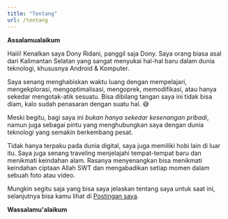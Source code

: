 ```yaml
---
title: "Tentang"
url: /tentang
---
```


**Assalamualaikum**

Haiii! Kenalkan saya Dony Ridani, panggil saja Dony. Saya orang biasa asal dari Kalimantan Selatan yang sangat menyukai hal-hal baru dalam dunia teknologi, khususnya Android & Komputer.

Saya senang menghabiskan waktu luang dengan mempelajari, mengekplorasi, mengoptimalisasi, mengoprek, memodifikasi, atau hanya sekedar mengotak-atik sesuatu. Bisa dibilang tangan saya ini tidak bisa diam, kalo sudah penasaran dengan suatu hal. 😅

Meski begitu, bagi saya ini _bukan hanya sekedar kesenangan pribadi_, namun juga sebagai pintu yang menghubungkan saya dengan dunia teknologi yang semakin berkembang pesat.

Tidak hanya terpaku pada dunia digital, saya juga memiliki hobi lain di luar itu. Saya juga senang traveling menjelajahi tempat-tempat baru dan menikmati keindahan alam. Rasanya menyenangkan bisa menikmati keindahan ciptaan Allah SWT dan mengabadikan setiap momen dalam sebuah foto atau video.

Mungkin segitu saja yang bisa saya jelaskan tentang saya untuk saat ini, selanjutnya bisa kamu lihat di [Postingan saya](/postingan). 

**Wassalamu'alaikum**
